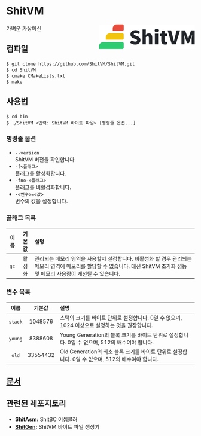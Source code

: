 # ShitVM
<img width=256 height=66 align="right" src="https://github.com/ShitVM/ShitVM/blob/master/docs/logo/ShitVM.svg">

가벼운 가상머신

## 컴파일
```
$ git clone https://github.com/ShitVM/ShitVM.git
$ cd ShitVM
$ cmake CMakeLists.txt
$ make
```

## 사용법
```
$ cd bin
$ ./ShitVM <입력: ShitVM 바이트 파일> [명령줄 옵션...]
```

### 명령줄 옵션
- `--version`<br>ShitVM 버전을 확인합니다.
- `-f<플래그>`<br>플래그를 활성화합니다.
- `-fno-<플래그>`<br>플래그를 비활성화합니다.
- `-<변수>=<값>`<br>변수의 값을 설정합니다.

### 플래그 목록
|이름|기본값|설명|
|:-:|:-:|:-|
|`gc`|활성화|관리되는 메모리 영역을 사용할지 설정합니다. 비활성화 할 경우 관리되는 메모리 영역에 메모리를 할당할 수 없습니다. 대신 ShitVM 초기화 성능 및 메모리 사용량이 개선될 수 있습니다.|

### 변수 목록
|이름|기본값|설명|
|:-:|:-:|:-|
|`stack`|1048576|스택의 크기를 바이트 단위로 설정합니다. 0일 수 없으며, 1024 이상으로 설정하는 것을 권장합니다.|
|`young`|8388608|Young Generation의 블록 크기를 바이트 단위로 설정합니다. 0일 수 없으며, 512의 배수여야 합니다.|
|`old`|33554432|Old Generation의 최소 블록 크기를 바이트 단위로 설정합니다. 0일 수 없으며, 512의 배수여야 합니다.|

## [문서](https://github.com/ShitVM/ShitVM/tree/master/docs)

## 관련된 레포지토리
- **[ShitAsm](https://github.com/ShitVM/ShitAsm):** ShitBC 어셈블러
- **[ShitGen](https://github.com/ShitVM/ShitGen):** ShitVM 바이트 파일 생성기